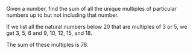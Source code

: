 Given a number, find the sum of all the unique multiples of particular numbers up to
but not including that number.

If we list all the natural numbers below 20 that are multiples of 3 or 5, we get 3, 5, 6 and 
9, 10, 12, 15, and 18.

The sum of these multiples is 78.
